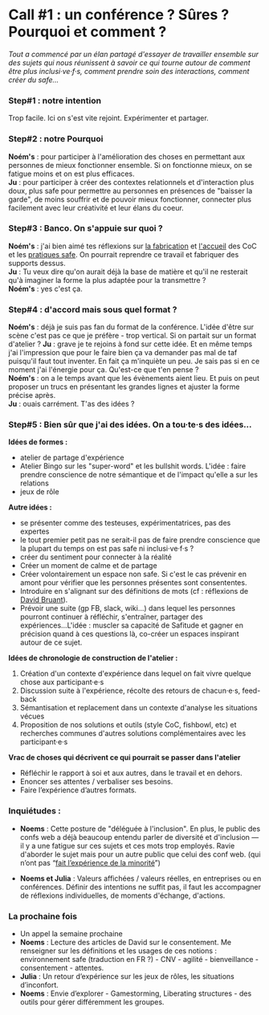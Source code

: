 # Call #1 : un conférence ? Sûres ? Pourquoi et comment ? 

*Tout a commencé par un élan partagé d'essayer de travailler ensemble sur des sujets qui nous réunissent à savoir ce qui tourne autour de comment être plus inclusi·ve·f·s, comment prendre soin des interactions, comment créer du safe...*

### Step#1 : notre intention  
Trop facile. Ici on s'est vite rejoint. Expérimenter et partager.

### Step#2 : notre Pourquoi
**Noém's** : pour participer à l'amélioration des choses en permettant aux personnes de mieux fonctionner ensemble. Si on fonctionne mieux, on se fatigue moins et on est plus efficaces.  
**Ju** : pour participer à créer des contextes relationnels et d'interaction plus doux, plus safe pour permettre au personnes en présences de "baisser la garde", de moins souffrir et de pouvoir mieux fonctionner, connecter plus facilement avec leur créativité et leur élans du coeur.  

### Step#3 : Banco. On s'appuie sur quoi ?
**Noém's** : j'ai bien aimé tes réflexions sur [la fabrication](https://github.com/Julia-barbelane/reflexions/blob/master/chantiers/code-of-conduct.md) et [l'accueil](https://github.com/Julia-barbelane/reflexions/blob/master/chantiers/CoC-pour-VS-contre.md) des CoC et les [pratiques safe](https://github.com/Julia-barbelane/reflexions/blob/master/chantiers/creer-un-cadre-de-collaboration-safe.md). On pourrait reprendre ce travail et fabriquer des supports dessus.   
**Ju** : Tu veux dire qu'on aurait déjà la base de matière et qu'il ne resterait qu'à imaginer la forme la plus adaptée pour la transmettre ?  
**Noém's** : yes c'est ça.  

### Step#4 : d'accord mais sous quel format ?
**Noém's** : déjà je suis pas fan du format de la conférence. L'idée d'être sur scène c'est pas ce que je préfère - trop vertical. Si on partait sur un format d'atelier ? 
**Ju** : grave je te rejoins à fond sur cette idée. Et en même temps j'ai l'impression que pour le faire bien ça va demander pas mal de taf puisqu'il faut tout inventer. En fait ça m'inquiète un peu. Je sais pas si en ce moment j'ai l'énergie pour ça. Qu'est-ce que t'en pense ?  
**Noém's** : on a le temps avant que les évènements aient lieu. Et puis on peut proposer un trucs en présentant les grandes lignes et ajuster la forme précise après.  
**Ju** : ouais carrément. T'as des idées ?   

### Step#5 : Bien sûr que j'ai des idées. On a tou·te·s des idées...
**Idées de formes :**
- atelier de partage d'expérience
- Atelier Bingo sur les "super-word" et les bullshit words. L'idée : faire prendre conscience de notre sémantique et de l'impact qu'elle a sur les relations
- jeux de rôle

**Autre idées :** 
- se présenter comme des testeuses, expérimentatrices, pas des expertes  
- le tout premier petit pas ne serait-il pas de faire prendre conscience que la plupart du temps on est pas safe ni inclusi·ve·f·s ?  
- créer du sentiment pour connecter à la réalité  
- Créer un moment de calme et de partage  
- Créer volontairement un espace non safe. Si c'est le cas prévenir en amont pour vérifier que les personnes présentes sont consententes.
- Introduire en s'alignant sur des définitions de mots (cf : réflexions de [David Bruant](https://github.com/DavidBruant/interactions-humaines-saines-utiles-long-terme)).  
- Prévoir une suite (gp FB, slack, wiki...) dans lequel les personnes pourront continuer à réfléchir, s'entraîner, partager des expériences...L'idée : muscler sa capacité de Safitude et gagner en précision quand à ces questions là, co-créer un espaces inspirant autour de ce sujet.  

**Idées de chronologie de construction de l'atelier :** 
1) Création d'un contexte d'expérience dans lequel on fait vivre quelque chose aux participant·e·s  
2) Discussion suite à l'expérience, récolte des retours de chacun·e·s, feed-back  
3) Sémantisation et replacement dans un contexte d'analyse les situations vécues  
4) Proposition de nos solutions et outils (style CoC, fishbowl, etc) et recherches communes d'autres solutions complémentaires avec les participant·e·s  

**Vrac de choses qui décrivent ce qui pourrait se passer dans l'atelier**
- Réfléchir le rapport à soi et aux autres, dans le travail et en dehors. 
- Enoncer ses attentes / verbaliser ses besoins.
- Faire l’expérience d’autres formats.

### Inquiétudes :
- **Noems** : Cette posture de "déléguée à l'inclusion".
En plus, le public des confs web a déjà beaucoup entendu parler de diversité et d'inclusion — il y a une fatigue sur ces sujets et ces mots trop employés.
Ravie d'aborder le sujet mais pour un autre public que celui des conf web. (qui n’ont pas “[fait l’expérience de la minorité](http://www.liberation.fr/france/2018/01/28/christiane-taubira-il-est-temps-que-les-hommes-fassent-l-experience-de-la-minorite_1625775)”) 

- **Noems et Julia** : Valeurs affichées / valeurs réelles, en entreprises ou en conférences. Définir des intentions ne suffit pas, il faut les accompagner de réflexions individuelles, de moments d'échange, d'actions.

### La prochaine fois
- Un appel la semaine prochaine
- **Noems** : Lecture des articles de David sur le consentement.
Me renseigner sur les définitions et les usages de ces notions : environnement safe (traduction en FR ?) - CNV - agilité - bienveillance - consentement - attentes.
- **Julia** : Un retour d’expérience sur les jeux de rôles, les situations d’inconfort.
- **Noems** : Envie d’explorer - Gamestorming, Liberating structures - des outils pour gérer différemment les groupes.
